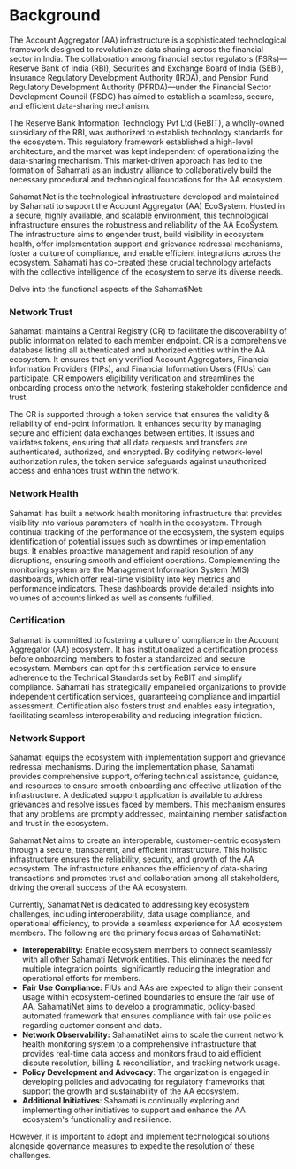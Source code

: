 # Background

The Account Aggregator (AA) infrastructure is a sophisticated technological framework designed to revolutionize data sharing across the financial sector in India. The collaboration among financial sector regulators (FSRs)—Reserve Bank of India (RBI), Securities and Exchange Board of India (SEBI), Insurance Regulatory Development Authority (IRDA), and Pension Fund Regulatory Development Authority (PFRDA)—under the Financial Sector Development Council (FSDC) has aimed to establish a seamless, secure, and efficient data-sharing mechanism.

The Reserve Bank Information Technology Pvt Ltd (ReBIT), a wholly-owned subsidiary of the RBI, was authorized to establish technology standards for the ecosystem. This regulatory framework established a high-level architecture, and the market was kept independent of operationalizing the data-sharing mechanism. This market-driven approach has led to the formation of Sahamati as an industry alliance to collaboratively build the necessary procedural and technological foundations for the AA ecosystem.

SahamatiNet is the technological infrastructure developed and maintained by Sahamati to support the Account Aggregator (AA) EcoSystem. Hosted in a secure, highly available, and scalable environment, this technological infrastructure ensures the robustness and reliability of the AA EcoSystem. The infrastructure aims to engender trust, build visibility in ecosystem health, offer implementation support and grievance redressal mechanisms, foster a culture of compliance, and enable efficient integrations across the ecosystem. Sahamati has co-created these crucial technology artefacts with the collective intelligence of the ecosystem to serve its diverse needs.

Delve into the functional aspects of the SahamatiNet:

### Network Trust <a href="#network-trust" id="network-trust"></a>

Sahamati maintains a Central Registry (CR) to facilitate the discoverability of public information related to each member endpoint. CR is a comprehensive database listing all authenticated and authorized entities within the AA ecosystem. It ensures that only verified Account Aggregators, Financial Information Providers (FIPs), and Financial Information Users (FIUs) can participate. CR empowers eligibility verification and streamlines the onboarding process onto the network, fostering stakeholder confidence and trust.

The CR is supported through a token service that ensures the validity & reliability of end-point information. It enhances security by managing secure and efficient data exchanges between entities. It issues and validates tokens, ensuring that all data requests and transfers are authenticated, authorized, and encrypted. By codifying network-level authorization rules, the token service safeguards against unauthorized access and enhances trust within the network.

### Network Health

Sahamati has built a network health monitoring infrastructure that provides visibility into various parameters of health in the ecosystem. Through continual tracking of the performance of the ecosystem, the system equips identification of potential issues such as downtimes or implementation bugs. It enables proactive management and rapid resolution of any disruptions, ensuring smooth and efficient operations. Complementing the monitoring system are the Management Information System (MIS) dashboards, which offer real-time visibility into key metrics and performance indicators. These dashboards provide detailed insights into volumes of accounts linked as well as consents fulfilled.

### Certification

Sahamati is committed to fostering a culture of compliance in the Account Aggregator (AA) ecosystem. It has institutionalized a certification process before onboarding members to foster a standardized and secure ecosystem. Members can opt for this certification service to ensure adherence to the Technical Standards set by ReBIT and simplify compliance. Sahamati has strategically empanelled organizations to provide independent certification services, guaranteeing compliance and impartial assessment. Certification also fosters trust and enables easy integration, facilitating seamless interoperability and reducing integration friction.

### Network Support

Sahamati equips the ecosystem with implementation support and grievance redressal mechanisms. During the implementation phase, Sahamati provides comprehensive support, offering technical assistance, guidance, and resources to ensure smooth onboarding and effective utilization of the infrastructure. A dedicated support application is available to address grievances and resolve issues faced by members. This mechanism ensures that any problems are promptly addressed, maintaining member satisfaction and trust in the ecosystem.

SahamatiNet aims to create an interoperable, customer-centric ecosystem through a secure, transparent, and efficient infrastructure. This holistic infrastructure ensures the reliability, security, and growth of the AA ecosystem. The infrastructure enhances the efficiency of data-sharing transactions and promotes trust and collaboration among all stakeholders, driving the overall success of the AA ecosystem.

Currently, SahamatiNet is dedicated to addressing key ecosystem challenges, including interoperability, data usage compliance, and operational efficiency, to provide a seamless experience for AA ecosystem members. The following are the primary focus areas of SahamatiNet:

* **Interoperability:** Enable ecosystem members to connect seamlessly with all other Sahamati Network entities. This eliminates the need for multiple integration points, significantly reducing the integration and operational efforts for members.
* **Fair Use Compliance:** FIUs and AAs are expected to align their consent usage within ecosystem-defined boundaries to ensure the fair use of AA. SahamatiNet aims to develop a programmatic, policy-based automated framework that ensures compliance with fair use policies regarding customer consent and data.
* **Network Observability:** SahamatiNet aims to scale the current network health monitoring system to a comprehensive infrastructure that provides real-time data access and monitors fraud to aid efficient dispute resolution, billing & reconciliation, and tracking network usage.
* **Policy Development and Advocacy**: The organization is engaged in developing policies and advocating for regulatory frameworks that support the growth and sustainability of the AA ecosystem.
* **Additional Initiatives**: Sahamati is continually exploring and implementing other initiatives to support and enhance the AA ecosystem's functionality and resilience.

However, it is important to adopt and implement technological solutions alongside governance measures to expedite the resolution of these challenges.
